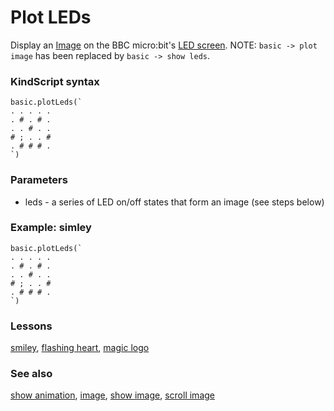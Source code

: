 # Plot LEDs

Display an [Image](/microbit/reference/image/image) on the BBC micro:bit's [LED screen](/microbit/device/screen). NOTE: `basic -> plot image` has been replaced by `basic -> show leds`.

### KindScript syntax

```sig
basic.plotLeds(`
. . . . .
. # . # .
. . # . .
# ; . . #
. # # # .
`)
```

### Parameters

* leds - a series of LED on/off states that form an image (see steps below)

### Example: simley

```blocks
basic.plotLeds(`
. . . . .
. # . # .
. . # . .
# ; . . #
. # # # .
`)
```

### Lessons

[smiley](/microbit/lessons/smiley), [flashing heart](/microbit/lessons/flashing-heart), [magic logo](/microbit/lessons/magic-logo)

### See also

[show animation](/microbit/reference/basic/show-animation), [image](/microbit/reference/image/image), [show image](/microbit/reference/images/show-image), [scroll image](/microbit/reference/images/scroll-image)

